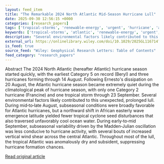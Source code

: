 ```yaml
---
layout: feed_item
title: "The Remarkable 2024 North Atlantic Mid‐Season Hurricane Lull"
date: 2025-09-30 12:56:15 +0000
categories: [research_papers]
tags: ['tropical-storms', 'renewable-energy', 'urgent', 'hurricane', 'atlantic-region', 'year-2024', 'hurricanes', 'wind-power', 'cyclone']
keywords: ['tropical-storms', 'atlantic', 'renewable-energy', 'urgent', 'hurricane', 'atlantic-region', 'remarkable', 'north']
description: "Several environmental factors likely contributed to this unexpected, prolonged lull"
external_url: https://onlinelibrary.wiley.com/doi/10.1029/2025GL116714?af=R
is_feed: true
source_feed: "Wiley: Geophysical Research Letters: Table of Contents"
feed_category: "research_papers"
---
```


Abstract The 2024 North Atlantic (hereafter Atlantic) hurricane season started quickly, with the earliest Category 5 on record (Beryl) and three hurricanes forming through 14 August. Following Ernesto's dissipation on 20 August, the Atlantic hurricane season became extremely quiet during the climatological peak of hurricane season, with only one Category 2 hurricane (Francine) and one tropical storm through 23 September. Several environmental factors likely contributed to this unexpected, prolonged lull. During mid‐to‐late August, subseasonal conditions were broadly favorable for Atlantic hurricanes, but a northward shift in African easterly wave emergence latitude yielded fewer tropical cyclone seed disturbances that also traversed unfavorably cool ocean water. During early‐to‐mid September, subseasonal variability driven by the Madden‐Julian oscillation was less conducive to hurricane activity, with several bouts of increased vertical wind shear across the central Atlantic. Throughout most of the lull, the tropical Atlantic was anomalously dry and subsident, suppressing hurricane formation chances.

[Read original article](https://onlinelibrary.wiley.com/doi/10.1029/2025GL116714?af=R)

